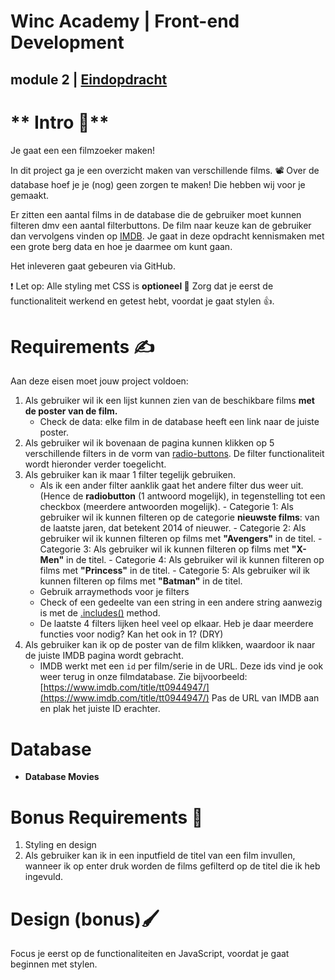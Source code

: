 # Winc Academy | Front-end Development

## module 2 | [Eindopdracht](https://winc-movie-finder.netlify.app/)

# ** Intro 💬**

Je gaat een een filmzoeker maken!

In dit project ga je een overzicht maken van verschillende films. 📽️
Over de database hoef je je (nog) geen zorgen te maken! Die hebben wij voor je gemaakt.

Er zitten een aantal films in de database die de gebruiker moet kunnen filteren dmv een aantal filterbuttons. De film naar keuze kan de gebruiker dan vervolgens vinden op [IMDB](https://www.imdb.com/). Je gaat in deze opdracht kennismaken met een grote berg data en hoe je daarmee om kunt gaan.

Het inleveren gaat gebeuren via GitHub.

❗ Let op: Alle styling met CSS is **optioneel 🚀**
Zorg dat je eerst de functionaliteit werkend en getest hebt, voordat je gaat stylen 👍.

# **Requirements ✍️**

Aan deze eisen moet jouw project voldoen:

1. Als gebruiker wil ik een lijst kunnen zien van de beschikbare films **met de poster van de film.**
   - Check de data: elke film in de database heeft een link naar de juiste poster.
2. Als gebruiker wil ik bovenaan de pagina kunnen klikken op 5 verschillende filters in de vorm van [radio-buttons](https://www.w3schools.com/jsref/prop_radio_checked.asp). De filter functionaliteit wordt hieronder verder toegelicht.
3. Als gebruiker kan ik maar 1 filter tegelijk gebruiken.
   - Als ik een ander filter aanklik gaat het andere filter dus weer uit.
     (Hence de **radiobutton** (1 antwoord mogelijk), in tegenstelling tot een checkbox (meerdere antwoorden mogelijk). - Categorie 1: Als gebruiker wil ik kunnen filteren op de categorie **nieuwste films**: van de laatste jaren, dat betekent 2014 of nieuwer. - Categorie 2: Als gebruiker wil ik kunnen filteren op films met **"Avengers"** in de titel. - Categorie 3: Als gebruiker wil ik kunnen filteren op films met **"X-Men"** in de titel. - Categorie 4: Als gebruiker wil ik kunnen filteren op films met **"Princess"** in de titel. - Categorie 5: Als gebruiker wil ik kunnen filteren op films met **"Batman"** in de titel.
   - Gebruik arraymethods voor je filters
   - Check of een gedeelte van een string in een andere string aanwezig is met de [.includes()](https://www.w3schools.com/jsref/jsref_includes.asp) method.
   - De laatste 4 filters lijken heel veel op elkaar. Heb je daar meerdere functies voor nodig? Kan het ook in 1? (DRY)
4. Als gebruiker kan ik op de poster van de film klikken, waardoor ik naar de juiste IMDB pagina wordt gebracht.
   - IMDB werkt met een `id` per film/serie in de URL. Deze ids vind je ook weer terug in onze filmdatabase. Zie bijvoorbeeld: [https://www.imdb.com/title/tt0944947/](https://www.imdb.com/title/tt0944947/)
     Pas de URL van IMDB aan en plak het juiste ID erachter.

# Database

- **Database Movies**

# **Bonus Requirements 🚀**

1. Styling en design
2. Als gebruiker kan ik in een inputfield de titel van een film invullen, wanneer ik op enter druk worden de films gefilterd op de titel die ik heb ingevuld.

# Design (bonus)🖌️

Focus je eerst op de functionaliteiten en JavaScript, voordat je gaat beginnen met stylen.
